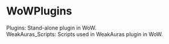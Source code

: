# WoWPlugins
Plugins: Stand-alone plugin in WoW.  
WeakAuras_Scripts: Scripts used in WeakAuras plugin in WoW.  
